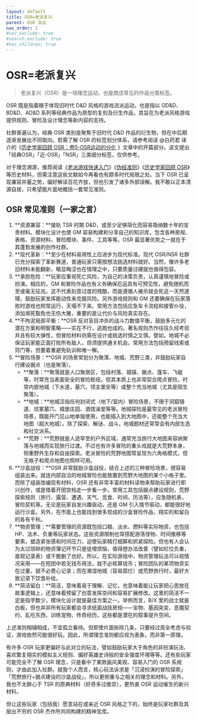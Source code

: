 ```yaml
---
layout: default
title: OSR=老派复兴
parent: OSR 刍议
nav_order: 1
#nav_exclude: true
#search_exclude: true
#has_children: true
---
```


# OSR=老派复兴

> 老派复兴（OSR）是一场理念运动，也是商店常见的作品分类标签。

OSR 既是指着眼于体现旧时代 D&D 风格的游戏流派运动，也是指以 OD&D、BD&D、AD&D 系列等经典作品为原型的复刻及衍生作品，其旨在为老派风格游戏提供规则、冒险及设计理念等新内容的支持。

社群普遍认为，经典 OSR 类别是聚焦于旧时代 D&D 作品的衍生物，但在中后期逐渐发展出不同取向。若需了解 OSR 的标签划分体系，请参考阅读 @白药君 译介的《[历史学家回顾 OSR：卷5-OSR运动的分化](http://45.79.87.129/bbs/index.php?topic=143067) 》文章中的开篇部分。该文提出「经典OSR」「近-OSR」「NSR」三类细分标签，仅供参考。

对于理念溯源，推荐阅读《[老派游戏快速入门](http://45.79.87.129/bbs/index.php?topic=141676.0)》《[伪经准则](http://45.79.87.129/bbs/index.php?topic=141677.0)》《[历史学家回顾 OSR](http://45.79.87.129/bbs/index.php?topic=141678.0)》等历史材料，但需注意这些文献如今再看也有颇多时代局限之处。当下 OSR 已呈现兼容并蓄之势，偏好解读百花齐放，但也引发了诸多外部误解。我不敢以正本清源自居，只希望能片面地概括一套常见准则。

## OSR 常见准则（一家之言）

1. **资源兼容：**接轨 TSR 时期 D&D，或至少足够简化而容易吸纳数十年的宝贵材料。模块化设计也使 GM 容易构建和分享自己的知识库，包含各种房规、表格、资源材料、冒险模块、事件、工具等等。OSR 最显著优势之一就在于其蓬勃发展的创作社群。
2. **现代革新：**至少在材料易用性上应进步为现代标准。现代 OSR/NSR 社群已充分探索了革新赛道，普通玩家只需按想法挑选材料就好。当然，像许多老旧材料未能翻新，略显晦涩也在情理之中，只要质量过硬就也值得包容。
3. **承担危险：**玩家应重视死亡风险，为自己的决策负责，认真谨慎地冒险或扮演。相应的，GM 和冒险作品也有义务确保厄运具有可预见性，避免随机而至或毫无征兆。这不代表刻意过度的残酷，而是遵循人被杀就会死这一天然道理，鼓励玩家发挥能动性来克服风险。另外游戏规则和 GM 还要确保在玩家落败时游戏也照常运行，天塌不下来。常用方法包括应急车卡流程和接管仆役，添加濒死豁免也无伤大雅，重要的是让代价与风险真实存在。
4. **不拘泥局部平衡：**OSR 反对盲目冲杀的战斗力数值平衡，鼓励多元化的潜在方案和明智策略——实在不行，逃跑也成的。著名规则杰作往往久经考验并且有较大弹性，但冒险材料则需在设计或挑选时慎之又慎。譬如，地城不必保证玩家能正面打败所有敌人，但须提供通关机会。常用方法包括预留线索或窍门等，但要着重避免轨训和唯一解。
5. **冒险场景：**OSR 的场景常划分为聚落、地城、荒野三类，并鼓励玩家自行建设据点（也是聚落）。
   - **聚落：**聚落就是人口聚居区，包括村落、城镇、据点、篷车、飞艇等，时常充当表面安全的冒险枢纽。但其本质上也非常契合爬点冒险，时常内嵌地城（下水道，墓穴，领主堡垒等）或整个充当地城（尤其是陌生聚落）。
   - **地城：**地城泛指任何封闭式（地下/室内）冒险场景，不限于洞窟隧道、坟冢墓穴、城堡庄园、酒馆澡堂等等。地城探险是最常见的老派冒险场景，既能开门见山地单独使用，也能插入到大地图中，还能整个充当大地图（超大地城）。除了探索、解谜、战斗，地城题材还常常会有内部生态和社交派系。
   - **荒野：**荒野就是人迹罕至的户外区域，通常充当旅行大地图来容纳聚落与地城而实现旅行过渡。不过也有许多冒险的重头戏就是大荒野本身，侧重野外生存和自由探索。老派冒险的荒野地图常呈现为六角格模式，但无格子和爬点地图也照样可用。
6. **沙盒战役：**OSR 非常鼓励沙盒战役，结合上述的三种冒险场景，很容易组装出来。就连内部自洽的地城冒险也能放置到荒野大地图的某个小格子里。而除了组装改编现有材料，OSR 还有非常丰富的材料读物来帮助玩家进行即兴创作，或是借着开团空档走一步看一步。常用工具包括据点建设规则，荒野探索规则（旅行、露营、遭遇、天气、觅食、时间、历法等），应急随机表，冒险契机等。无论是玩家自发兴趣驱动，还是 GM 引入情节驱动，都能很好地运行沙盒。另外，在市面上也能找到很多现成的沙盒冒险作品，翔实的和留白的各有千秋。
7. **物资管理：**需要管理的资源既包括口粮、淡水、燃料等实际物资，也包括 HP、法术、负重等玩家状态。这些资源限制也常搭配游荡怪物、时间推移等要素，塑造紧张感和时间压力，迫使玩家精打细算和抓紧探险。但也有人会认为太过琐碎的物资簿记环节只是徒增烦恼，值得想办法改善（譬如栏位负重，直观记录表）或干脆删了也好。所以，在实际游戏中，物资管理玩法可以视情况采用——在短团中若无钱币用法，就不必核算钱币；冒险团队的某项物资实在过量，就不必费心记录；而在潮湿地城（容易腐烂）或荒野旅行时，最好大致记录下饮食补给。
8. **简洁留白：**简洁，意味着易于理解、记忆，也意味着能让玩家把心思放在故事逻辑上，还意味着预留了创意发挥空间和容易扩展修改。这里的简洁不一定是指字数少，模块化设计就是最佳方案之一。举例而言，B/X 里的战士就是白板，但也并非所有玩家都会寻求纸面战技房规——宝物、基因突变、恶魔契约、乱吃东西、训练宠物、传奇经历，这些都是潜在的叙事提升空间。

上述准则相辅相成，不宜孤立看待。但即使片面拆除几条，只要经过周全考虑与验证，游戏依然可能很好玩。因此，所谓理念准则都应视为表象，而非第一原理。

有许多 OSR 玩家更偏好与此对立的玩法，譬如鼓励玩家大于角色的非扮演玩法、喜欢繁复翔实的模拟主义规则、偏好英雄史诗般的安全强度环境等等。还有些玩家可能完全不了解 OSR 理念，只是看中了某款画风美观、容易入门的 OSR 系规则，才由此加入社群。就我个人而言，核心玩法诉求是「沉浸扮演的冒险探索」「荒野旅行+据点建设的沙盒战役」，所以更侧重与之相关的理念和材料。另外，我也不太醉心于 TSR 的原典材料（好奇多过推崇），更热衷 OSR 运动催生的新兴材料。

但让这些玩家（包括我）愿意站在或亲近 OSR 风格之下的，始终是玩家社群及其层出不穷的 OSR 杰作所共同构建的精神宝库。
